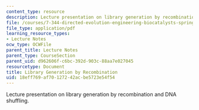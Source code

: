 ```yaml
---
content_type: resource
description: Lecture presentation on library generation by recombination and DNA shuffling.
file: /courses/7-344-directed-evolution-engineering-biocatalysts-spring-2008/18eff769af70127242acbe5723e54f54_ses3_slides.pdf
file_type: application/pdf
learning_resource_types:
- Lecture Notes
ocw_type: OCWFile
parent_title: Lecture Notes
parent_type: CourseSection
parent_uid: d962606f-c6bc-392d-903c-88aa7e027045
resourcetype: Document
title: Library Generation by Recombination
uid: 18eff769-af70-1272-42ac-be5723e54f54
---
```

Lecture presentation on library generation by recombination and DNA shuffling.


